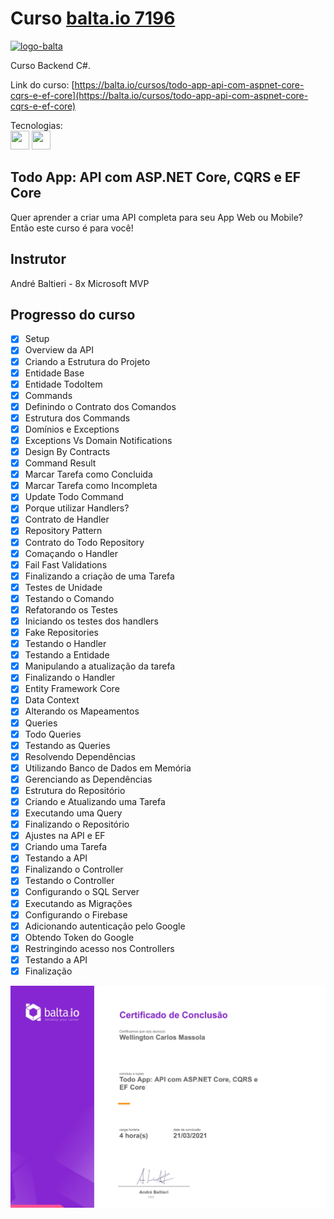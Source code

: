 # Curso [balta.io 7196](https://balta.io/cursos/todo-app-api-com-aspnet-core-cqrs-e-ef-core)

[![logo-balta](https://baltaio.blob.core.windows.net/static/images/dark/balta-logo.svg)](https://balta.io/)

Curso Backend C#.  

Link do curso: [https://balta.io/cursos/todo-app-api-com-aspnet-core-cqrs-e-ef-core](https://balta.io/cursos/todo-app-api-com-aspnet-core-cqrs-e-ef-core)

Tecnologias:  
<img src=https://simpleicons.org/icons/csharp.svg height=30 width=30/> <img src=https://simpleicons.org/icons/dotnet.svg height=30 width=30/>

## Todo App: API com ASP<spam>.</spam>NET Core, CQRS e EF Core

Quer aprender a criar uma API completa para seu App Web ou Mobile? Então este curso é para você!

## Instrutor

André Baltieri - 8x Microsoft MVP

## Progresso do curso

- [x] Setup
- [x] Overview da API
- [x] Criando a Estrutura do Projeto
- [x] Entidade Base
- [x] Entidade TodoItem
- [x] Commands
- [x] Definindo o Contrato dos Comandos
- [x] Estrutura dos Commands
- [x] Domínios e Exceptions
- [x] Exceptions Vs Domain Notifications
- [x] Design By Contracts
- [x] Command Result
- [x] Marcar Tarefa como Concluida
- [x] Marcar Tarefa como Incompleta
- [x] Update Todo Command
- [x] Porque utilizar Handlers?
- [x] Contrato de Handler
- [x] Repository Pattern
- [x] Contrato do Todo Repository
- [x] Comaçando o Handler
- [x] Fail Fast Validations
- [x] Finalizando a criação de uma Tarefa
- [x] Testes de Unidade
- [x] Testando o Comando
- [x] Refatorando os Testes
- [x] Iniciando os testes dos handlers
- [x] Fake Repositories
- [x] Testando o Handler
- [x] Testando a Entidade
- [x] Manipulando a atualização da tarefa
- [x] Finalizando o Handler
- [x] Entity Framework Core
- [x] Data Context
- [x] Alterando os Mapeamentos
- [x] Queries
- [x] Todo Queries
- [x] Testando as Queries
- [x] Resolvendo Dependências
- [x] Utilizando Banco de Dados em Memória
- [x] Gerenciando as Dependências
- [x] Estrutura do Repositório
- [x] Criando e Atualizando uma Tarefa
- [x] Executando uma Query
- [x] Finalizando o Repositório
- [x] Ajustes na API e EF
- [x] Criando uma Tarefa
- [x] Testando a API
- [x] Finalizando o Controller
- [x] Testando o Controller
- [x] Configurando o SQL Server
- [x] Executando as Migrações
- [x] Configurando o Firebase
- [x] Adicionando autenticação pelo Google
- [x] Obtendo Token do Google
- [x] Restringindo acesso nos Controllers
- [x] Testando a API
- [x] Finalização

[![certificado](images/todo_app_api_com_aspnet_core_cqrs_e_ef_core.jpg)](https://balta.io/certificados/901f8808-24ce-4f66-9637-9c5196ca9436)
